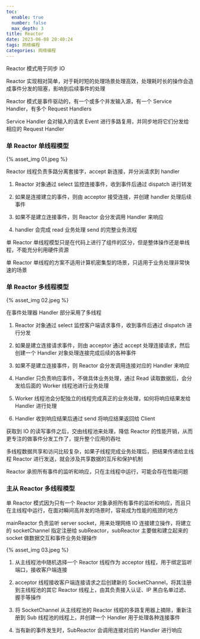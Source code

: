 ```yaml
---
toc:
  enable: true
  number: false
  max_depth: 3
title: Reactor
date: 2023-06-08 20:40:24
tags: 网络编程
categories: 网络编程
---
```


Reactor 模式用于同步 IO

Reactor 实现相对简单，对于耗时短的处理场景处理高效，处理耗时长的操作会造成事件分发的阻塞，影响到后续事件的处理

Reactor 模式是事件驱动的，有一个或多个并发输入源，有一个 Service Handler，有多个 Request Handlers

Service Handler 会对输入的请求 Event 进行多路复用，并同步地将它们分发给相应的 Request Handler

### 单 Reactor 单线程模型

{% asset_img 01.jpeg %}

Reactor 线程负责多路分离套接字，accept 新连接，并分派请求到 handler

1. Reactor 对象通过 select 监控连接事件，收到事件后通过 dispatch 进行转发

2. 如果是连接建立的事件，则由 acceptor 接受连接，并创建 handler 处理后续事件

3. 如果不是建立连接事件，则 Reactor 会分发调用 Handler 来响应

4. handler 会完成 read 业务处理 send 的完整业务流程

单 Reactor 单线程模型只是在代码上进行了组件的区分，但是整体操作还是单线程，不能充分利用硬件资源

单 Reactor 单线程的方案不适用计算机密集型的场景，只适用于业务处理非常快速的场景

### 单 Reactor 多线程模型

{% asset_img 02.jpeg %}

在事件处理器 Handler 部分采用了多线程

1. Reactor 对象通过 select 监控客户端请求事件，收到事件后通过 dispatch 进行分发

2. 如果是建立连接请求事件，则由 acceptor 通过 accept 处理连接请求，然后创建一个 Handler 对象处理连接完成后续的各种事件

3. 如果不是建立连接事件，则 Reactor 会分发调用连接对应的 Handler 来响应

4. Handler 只负责响应事件，不做具体业务处理，通过 Read 读取数据后，会分发给后面的 Worker 线程池进行业务处理

5. Worker 线程池会分配独立的线程完成真正的业务处理，如何将响应结果发给 Handler 进行处理

6. Handler 收到响应结果后通过 send 将响应结果返回给 Client

获取到 IO 的读写事件之后，交由线程池来处理，降低 Reactor 的性能开销，从而更专注的做事件分发工作了，提升整个应用的吞吐

多线程数据共享和访问比较复杂，如果子线程完成业务处理后，把结果传递给主线程 Reactor 进行发送，就会涉及共享数据的互斥和保护机制

Reactor 承担所有事件的监听和响应，只在主线程中运行，可能会存在性能问题

### 主从 Reactor 多线程模型

单 Reactor 模式因为只有一个 Reactor 对象承担所有事件的监听和响应，而且只在主线程中运行，在面对瞬间高并发的场景时，容易成为性能的瓶颈的地方

mainReactor 负责监听 server socket，用来处理网络 IO 连接建立操作，将建立的 socketChannel 指定注册给 subReactor，subReactor 主要做和建立起来的 socket 做数据交互和事件业务处理操作

{% asset_img 03.jpeg %}

1. 从主线程池中随机选择一个 Reactor 线程作为 acceptor 线程，用于绑定监听端口，接收客户端连接

2. acceptor 线程接收客户端连接请求之后创建新的 SocketChannel，将其注册到主线程池的其它 Reactor 线程上，由其负责接入认证、IP 黑白名单过滤、握手等操作

3. 将 SocketChannel 从主线程池的 Reactor 线程的多路复用器上摘除，重新注册到 Sub 线程池的线程上，并创建一个 Handler 用于处理各种连接事件

4. 当有新的事件发生时，SubReactor 会调用连接对应的 Handler 进行响应